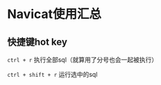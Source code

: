 # Navicat使用汇总

## 快捷键hot key

`ctrl + r` 执行全部sql（就算用了分号也会一起被执行）

`ctrl + shift + r` 运行选中的sql

<!--more-->